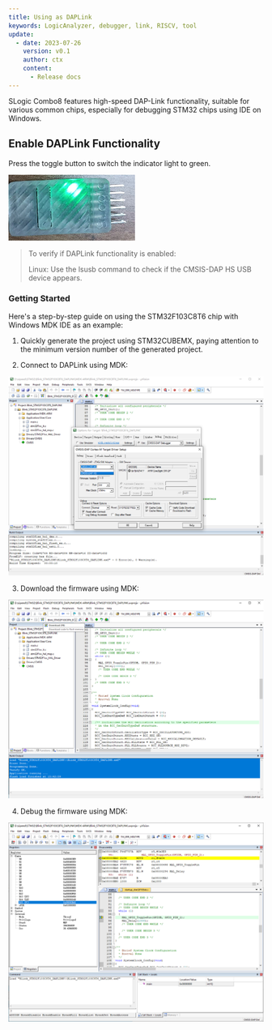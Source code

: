 ```yaml
---
title: Using as DAPLink
keywords: LogicAnalyzer, debugger, link, RISCV, tool
update:
  - date: 2023-07-26
    version: v0.1
    author: ctx
    content:
      - Release docs
---
```


SLogic Combo8 features high-speed DAP-Link functionality, suitable for various common chips, especially for debugging STM32 chips using IDE on Windows.

## Enable DAPLink Functionality

Press the toggle button to switch the indicator light to green.

![slogic_led_green](./../../../zh/logic_analyzer/combo8/assets/use_daplink_function/slogic_led_green.png)

> To verify if DAPLink functionality is enabled:
>
> Linux: Use the lsusb command to check if the CMSIS-DAP HS USB device appears.

### Getting Started

Here's a step-by-step guide on using the STM32F103C8T6 chip with Windows MDK IDE as an example:

1. Quickly generate the project using STM32CUBEMX, paying attention to the minimum version number of the generated project.

2. Connect to DAPLink using MDK:

![cfg_dap_debugger_of_mdk](./../../../zh/logic_analyzer/combo8/assets/use_daplink_function/cfg_dap_debugger_of_mdk.png)

3. Download the firmware using MDK:

![download_fw_in_mdk](./../../../zh/logic_analyzer/combo8/assets/use_daplink_function/download_fw_in_mdk.png)

4. Debug the firmware using MDK:

![start_debugger_in_mdk](./../../../zh/logic_analyzer/combo8/assets/use_daplink_function/start_debugger_in_mdk.png)
